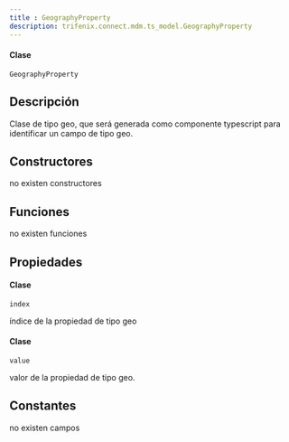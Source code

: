 ```yaml
---
title : GeographyProperty
description: trifenix.connect.mdm.ts_model.GeographyProperty
---
```




<CodeBlock slots = 'heading, code' repeat = '1' languages = 'C#' />

#### Clase
```
GeographyProperty
```

## Descripción
Clase de tipo geo, que será generada como componente typescript
para identificar un campo de tipo geo.
## Constructores

no existen constructores


## Funciones

no existen funciones

## Propiedades


<CodeBlock slots = 'heading, code' repeat = '1' languages = 'C#' />

#### Clase
```
index
```


índice de la propiedad de tipo geo

<CodeBlock slots = 'heading, code' repeat = '1' languages = 'C#' />

#### Clase
```
value
```


valor de la propiedad de tipo geo.
## Constantes
no existen campos

